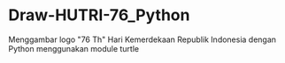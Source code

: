 # Draw-HUTRI-76_Python
Menggambar logo "76 Th" Hari Kemerdekaan Republik Indonesia dengan Python menggunakan module turtle
